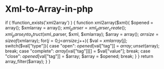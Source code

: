# Xml-to-Array-in-php


if ( !function_exists('xml2array') ) {
	function xml2array($xml){
    $opened = array();
    $xmlarray = array();
    $xml_parser = xml_parser_create();
    xml_parse_into_struct($xml_parser, $xml, $xmlarray);
    $array = array();
    $arrsize = sizeof($xmlarray);
    for($j=0;$j<$arrsize;$j++){
        $val = $xmlarray[$j];
        switch($val["type"]){
            case "open":
                $opened[$val["tag"]] = $array;
                unset($array);
                break;
            case "complete":
                $array[$val["tag"]][] = $val["value"];
            break;
            case "close":
                $opened[$val["tag"]] = $array;
                $array = $opened;
            break;
        }
    }
    return array_filter($array);
	}
}
